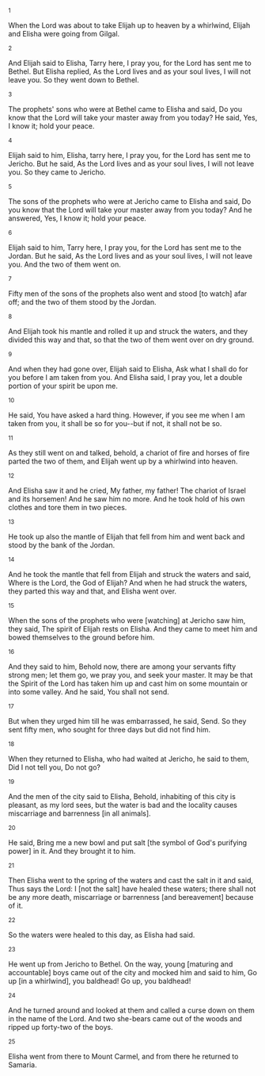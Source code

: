 <sup>1</sup> 

When the Lord was about to take Elijah up to heaven by a whirlwind, Elijah and Elisha were going from Gilgal. 

<sup>2</sup> 

And Elijah said to Elisha, Tarry here, I pray you, for the Lord has sent me to Bethel. But Elisha replied, As the Lord lives and as your soul lives, I will not leave you. So they went down to Bethel. 

<sup>3</sup> 

The prophets' sons who were at Bethel came to Elisha and said, Do you know that the Lord will take your master away from you today? He said, Yes, I know it; hold your peace. 

<sup>4</sup> 

Elijah said to him, Elisha, tarry here, I pray you, for the Lord has sent me to Jericho. But he said, As the Lord lives and as your soul lives, I will not leave you. So they came to Jericho. 

<sup>5</sup> 

The sons of the prophets who were at Jericho came to Elisha and said, Do you know that the Lord will take your master away from you today? And he answered, Yes, I know it; hold your peace. 

<sup>6</sup> 

Elijah said to him, Tarry here, I pray you, for the Lord has sent me to the Jordan. But he said, As the Lord lives and as your soul lives, I will not leave you. And the two of them went on. 

<sup>7</sup> 

Fifty men of the sons of the prophets also went and stood [to watch] afar off; and the two of them stood by the Jordan. 

<sup>8</sup> 

And Elijah took his mantle and rolled it up and struck the waters, and they divided this way and that, so that the two of them went over on dry ground. 

<sup>9</sup> 

And when they had gone over, Elijah said to Elisha, Ask what I shall do for you before I am taken from you. And Elisha said, I pray you, let a double portion of your spirit be upon me. 

<sup>10</sup> 

He said, You have asked a hard thing. However, if you see me when I am taken from you, it shall be so for you--but if not, it shall not be so. 

<sup>11</sup> 

As they still went on and talked, behold, a chariot of fire and horses of fire parted the two of them, and Elijah went up by a whirlwind into heaven. 

<sup>12</sup> 

And Elisha saw it and he cried, My father, my father! The chariot of Israel and its horsemen! And he saw him no more. And he took hold of his own clothes and tore them in two pieces. 

<sup>13</sup> 

He took up also the mantle of Elijah that fell from him and went back and stood by the bank of the Jordan. 

<sup>14</sup> 

And he took the mantle that fell from Elijah and struck the waters and said, Where is the Lord, the God of Elijah? And when he had struck the waters, they parted this way and that, and Elisha went over. 

<sup>15</sup> 

When the sons of the prophets who were [watching] at Jericho saw him, they said, The spirit of Elijah rests on Elisha. And they came to meet him and bowed themselves to the ground before him. 

<sup>16</sup> 

And they said to him, Behold now, there are among your servants fifty strong men; let them go, we pray you, and seek your master. It may be that the Spirit of the Lord has taken him up and cast him on some mountain or into some valley. And he said, You shall not send. 

<sup>17</sup> 

But when they urged him till he was embarrassed, he said, Send. So they sent fifty men, who sought for three days but did not find him. 

<sup>18</sup> 

When they returned to Elisha, who had waited at Jericho, he said to them, Did I not tell you, Do not go? 

<sup>19</sup> 

And the men of the city said to Elisha, Behold, inhabiting of this city is pleasant, as my lord sees, but the water is bad and the locality causes miscarriage and barrenness [in all animals]. 

<sup>20</sup> 

He said, Bring me a new bowl and put salt [the symbol of God's purifying power] in it. And they brought it to him. 

<sup>21</sup> 

Then Elisha went to the spring of the waters and cast the salt in it and said, Thus says the Lord: I [not the salt] have healed these waters; there shall not be any more death, miscarriage or barrenness [and bereavement] because of it. 

<sup>22</sup> 

So the waters were healed to this day, as Elisha had said. 

<sup>23</sup> 

He went up from Jericho to Bethel. On the way, young [maturing and accountable] boys came out of the city and mocked him and said to him, Go up [in a whirlwind], you baldhead! Go up, you baldhead! 

<sup>24</sup> 

And he turned around and looked at them and called a curse down on them in the name of the Lord. And two she-bears came out of the woods and ripped up forty-two of the boys. 

<sup>25</sup> 

Elisha went from there to Mount Carmel, and from there he returned to Samaria.